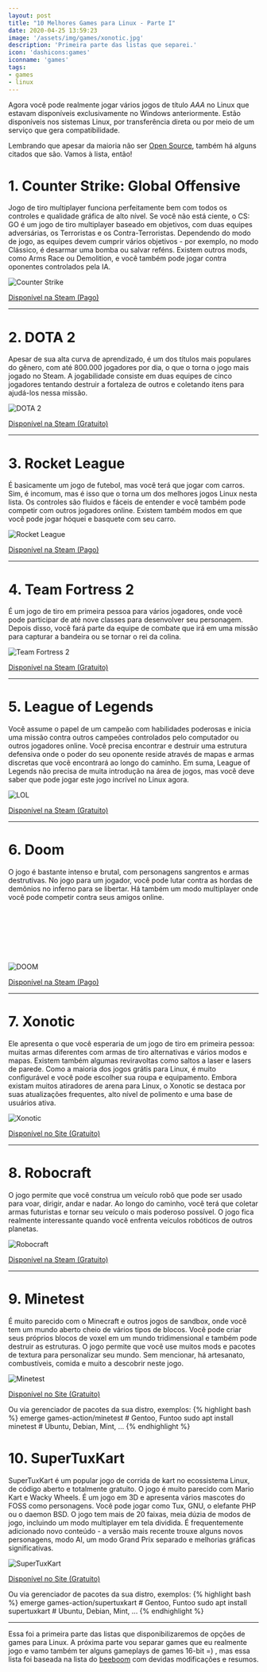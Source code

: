 ```yaml
---
layout: post
title: "10 Melhores Games para Linux - Parte I"
date: 2020-04-25 13:59:23
image: '/assets/img/games/xonotic.jpg'
description: 'Primeira parte das listas que separei.'
icon: 'dashicons:games'
iconname: 'games'
tags:
- games
- linux
---
```


Agora você pode realmente jogar vários jogos de título *AAA* no Linux que estavam disponíveis exclusivamente no Windows anteriormente. Estão disponíveis nos sistemas Linux, por transferência direta ou por meio de um serviço que gera compatibilidade. 

Lembrando que apesar da maioria não ser [Open Source](https://terminalroot.com.br/opensource), também há alguns citados que são. Vamos à lista, então!

# 1. Counter Strike: Global Offensive
Jogo de tiro multiplayer funciona perfeitamente bem com todos os controles e qualidade gráfica de alto nível. Se você não está ciente, o CS: GO é um jogo de tiro multiplayer baseado em objetivos, com duas equipes adversárias, os Terroristas e os Contra-Terroristas. Dependendo do modo de jogo, as equipes devem cumprir vários objetivos - por exemplo, no modo Clássico, é desarmar uma bomba ou salvar reféns. Existem outros mods, como Arms Race ou Demolition, e você também pode jogar contra oponentes controlados pela IA.

![Counter Strike](/assets/img/games/cs.jpg)

<a href="https://store.steampowered.com/app/730/CounterStrike_Global_Offensive/" class="btn btn-danger btn-block">Disponível na Steam (Pago)</a> 

---

# 2. DOTA 2
Apesar de sua alta curva de aprendizado, é um dos títulos mais populares do gênero, com até 800.000 jogadores por dia, o que o torna o jogo mais jogado no Steam. A jogabilidade consiste em duas equipes de cinco jogadores tentando destruir a fortaleza de outros e coletando itens para ajudá-los nessa missão.

![DOTA 2](/assets/img/games/dota.jpg)

<a href="https://store.steampowered.com/app/570/Dota_2/" class="btn btn-success btn-block">Disponível na Steam (Gratuito)</a>

---

# 3. Rocket League
É basicamente um jogo de futebol, mas você terá que jogar com carros. Sim, é incomum, mas é isso que o torna um dos melhores jogos Linux nesta lista. Os controles são fluidos e fáceis de entender e você também pode competir com outros jogadores online. Existem também modos em que você pode jogar hóquei e basquete com seu carro.

![Rocket League](/assets/img/games/rl.jpg)

<a href="https://store.steampowered.com/app/252950/Rocket_League/" class="btn btn-danger btn-block">Disponível na Steam (Pago)</a>

---

# 4. Team Fortress 2
É um jogo de tiro em primeira pessoa para vários jogadores, onde você pode participar de até nove classes para desenvolver seu personagem. Depois disso, você fará parte da equipe de combate que irá em uma missão para capturar a bandeira ou se tornar o rei da colina.

![Team Fortress 2](/assets/img/games/tf2.jpg)

<a href="https://store.steampowered.com/app/440/Team_Fortress_2/" class="btn btn-success btn-block">Disponível na Steam (Gratuito)</a>

---

# 5. League of Legends
Você assume o papel de um campeão com habilidades poderosas e inicia uma missão contra outros campeões controlados pelo computador ou outros jogadores online. Você precisa encontrar e destruir uma estrutura defensiva onde o poder do seu oponente reside através de mapas e armas discretas que você encontrará ao longo do caminho. Em suma, League of Legends não precisa de muita introdução na área de jogos, mas você deve saber que pode jogar este jogo incrível no Linux agora.

![LOL](/assets/img/games/lol.jpg)

<a href="https://store.steampowered.com/app/252950/Rocket_League/" class="btn btn-success btn-block">Disponível na Steam (Gratuito)</a>

---

# 6. Doom
O jogo é bastante intenso e brutal, com personagens sangrentos e armas destrutivas. No jogo para um jogador, você pode lutar contra as hordas de demônios no inferno para se libertar. Há também um modo multiplayer onde você pode competir contra seus amigos online.

<!-- LISTA MIN -->
<script async src="//pagead2.googlesyndication.com/pagead/js/adsbygoogle.js"></script>
<ins class="adsbygoogle"
style="display:inline-block;width:730px;height:95px"
data-ad-client="ca-pub-2838251107855362"
data-ad-slot="5351066970"></ins>
<script>
(adsbygoogle = window.adsbygoogle || []).push({});
</script>

![DOOM](/assets/img/games/doom.jpg)

<a href="https://store.steampowered.com/app/379720/DOOM/" class="btn btn-danger btn-block">Disponível na Steam (Pago)</a>

---

# 7. Xonotic
Ele apresenta o que você esperaria de um jogo de tiro em primeira pessoa: muitas armas diferentes com armas de tiro alternativas e vários modos e mapas. Existem também algumas reviravoltas como saltos a laser e lasers de parede. Como a maioria dos jogos grátis para Linux, é muito configurável e você pode escolher sua roupa e equipamento. Embora existam muitos atiradores de arena para Linux, o Xonotic se destaca por suas atualizações frequentes, alto nível de polimento e uma base de usuários ativa.

![Xonotic](/assets/img/games/xonotic.jpg)

<a href="https://www.xonotic.org/" class="btn btn-success btn-block">Disponível no Site (Gratuito)</a>

---

# 8. Robocraft
O jogo permite que você construa um veículo robô que pode ser usado para voar, dirigir, andar e nadar. Ao longo do caminho, você terá que coletar armas futuristas e tornar seu veículo o mais poderoso possível. O jogo fica realmente interessante quando você enfrenta veículos robóticos de outros planetas.

![Robocraft](/assets/img/games/rc.jpg)

<a href="https://store.steampowered.com/app/301520/Robocraft/" class="btn btn-success btn-block">Disponível na Steam (Gratuito)</a>

---

# 9. Minetest
É muito parecido com o Minecraft e outros jogos de sandbox, onde você tem um mundo aberto cheio de vários tipos de blocos. Você pode criar seus próprios blocos de voxel em um mundo tridimensional e também pode destruir as estruturas. O jogo permite que você use muitos mods e pacotes de textura para personalizar seu mundo. Sem mencionar, há artesanato, combustíveis, comida e muito a descobrir neste jogo.

![Minetest](/assets/img/games/minetest.jpg)

<a href="https://www.minetest.net/downloads/" class="btn btn-success btn-block">Disponível no Site (Gratuito)</a> 

Ou via gerenciador de pacotes da sua distro, exemplos:
{% highlight bash %}
emerge games-action/minetest # Gentoo, Funtoo
sudo apt install minetest # Ubuntu, Debian, Mint, ...
{% endhighlight %}

# 10. SuperTuxKart
SuperTuxKart é um popular jogo de corrida de kart no ecossistema Linux, de código aberto e totalmente gratuito. O jogo é muito parecido com Mario Kart e Wacky Wheels. É um jogo em 3D e apresenta vários mascotes do FOSS como personagens. Você pode jogar como Tux, GNU, o elefante PHP ou o daemon BSD. O jogo tem mais de 20 faixas, meia dúzia de modos de jogo, incluindo um modo multiplayer em tela dividida. É frequentemente adicionado novo conteúdo - a versão mais recente trouxe alguns novos personagens, modo AI, um modo Grand Prix separado e melhorias gráficas significativas.

![SuperTuxKart](/assets/img/games/stk.jpg)

<a href="https://sourceforge.net/projects/supertuxkart/" class="btn btn-success btn-block">Disponível no Site (Gratuito)</a> 

Ou via gerenciador de pacotes da sua distro, exemplos:
{% highlight bash %}
emerge games-action/supertuxkart # Gentoo, Funtoo
sudo apt install supertuxkart # Ubuntu, Debian, Mint, ...
{% endhighlight %}


---

Essa foi a primeira parte das listas que disponibilizaremos de opções de games para Linux. A próxima parte vou separar games que eu realmente jogo e vamo também ter alguns gameplays de games 16-bit =) , mas essa lista foi baseada na lista do [beeboom](https://beebom.com/best-linux-games/) com devidas modificações e resumos.





